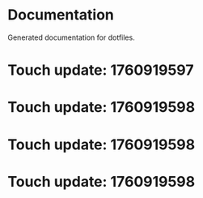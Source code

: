 # Documentation

Generated documentation for dotfiles.

# Touch update: 1760919597

# Touch update: 1760919598

# Touch update: 1760919598

# Touch update: 1760919598
